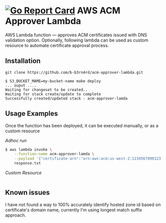 [![Go Report Card](https://goreportcard.com/badge/github.com/b-b3rn4rd/acm-approver-lambda)](https://goreportcard.com/report/github.com/b-b3rn4rd/acm-approver-lambda) AWS ACM Approver Lambda
=====================

AWS Lambda function &mdash; approves ACM certificates issued with DNS validation option.
Optionally, following lambda can be used as custom resource to automate certificate approval process.

Installation
----------------------------
`git clone https://github.com/b-b3rn4rd/acm-approver-lambda.git`

```
$ S3_BUCKET_MAME=my-bucket-name make deploy
... ouput ....
Waiting for changeset to be created..
Waiting for stack create/update to complete
Successfully created/updated stack - acm-approver-lamda
```

Usage Examples
-----------------------------
Once the function has been deployed, it can be executed manually, or as a custom resource

*Adhoc run*
```bash
$ aws lambda invoke \
    --function-name acm-approver-lamda \
    --payload '{"certificate-arn":"arn:aws:acm:us-west-2:1234567890123:certificate/cb4c2da3-cc3d-4142-8177-04f519117b33", "ttl":30}' \
    response.txt
```

*Custom Resource*
```bash

```


Known issues
---------------------
I have not found a way to 100%  accurately identify hosted zone id based on certificate's domain name, currently I'm using longest match suffix approach.
